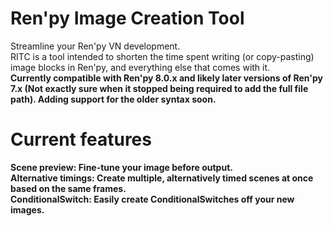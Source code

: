 # Ren'py Image Creation Tool
Streamline your Ren'py VN development.<br>
RITC is a tool intended to shorten the time spent writing (or copy-pasting) image blocks in Ren'py, and everything else that comes with it.<br>
<strong>Currently compatible with Ren'py 8.0.x and likely later versions of Ren'py 7.x (Not exactly sure when it stopped being required to add the full file path). Adding support for the older syntax soon.

# <strong>Current features</strong><br>
<strong>Scene preview:</strong> Fine-tune your image before output.<br>
<strong>Alternative timings</strong>: Create multiple, alternatively timed scenes at once based on the same frames.<br>
<strong>ConditionalSwitch</strong>: Easily create ConditionalSwitches off your new images.<br>
